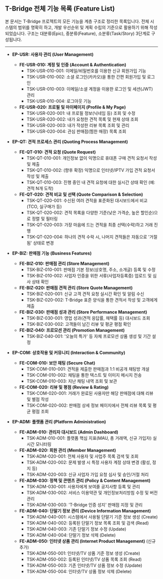 ## T-Bridge 전체 기능 목록 (Feature List)

본 문서는 T-Bridge 프로젝트의 모든 기능을 계층 구조로 정리한 목록입니다. 전체 시스템의 범위를 명확히 하고, 개발 우선순위 및 계획 수립의 기준으로 활용하기 위해 작성되었습니다. 구조는 대분류(Epic), 중분류(Feature), 소분류(Task/Story) 3단계로 구성됩니다.

---

-   **EP-USR: 사용자 관리 (User Management)**
    -   **FE-USR-010: 계정 및 인증 (Account & Authentication)**
        -   TSK-USR-010-001: 이메일/비밀번호를 이용한 신규 회원가입 기능
        -   TSK-USR-010-002: 소셜 로그인(카카오)을 통한 간편 회원가입 및 로그인
        -   TSK-USR-010-003: 이메일/소셜 계정을 이용한 로그인 및 세션(JWT) 관리
        -   TSK-USR-010-004: 로그아웃 기능
    -   **FE-USR-020: 프로필 및 마이페이지 (Profile & My Page)**
        -   TSK-USR-020-001: 내 프로필 정보(닉네임 등) 조회 및 수정
        -   TSK-USR-020-002: 내가 요청한 견적 목록 및 현재 상태 조회
        -   TSK-USR-020-003: 내가 작성한 리뷰 목록 조회 및 관리
        -   TSK-USR-020-004: 관심 판매점(찜한 매장) 목록 조회

-   **EP-QT: 견적 프로세스 관리 (Quoting Process Management)**
    -   **FE-QT-010: 견적 요청 (Quote Request)**
        -   TSK-QT-010-001: 개인정보 없이 익명으로 휴대폰 구매 견적 요청서 작성 및 제출
        -   TSK-QT-010-002: (향후 확장) 익명으로 인터넷/IPTV 가입 견적 요청서 작성 및 제출
        -   TSK-QT-010-003: 진행 중인 내 견적 요청에 대한 실시간 상태 확인 (예: 견적 N개 도착)
    -   **FE-QT-020: 견적 비교 및 선택 (Quote Comparison & Selection)**
        -   TSK-QT-020-001: 수신된 여러 견적을 표준화된 대시보드에서 비교 (TCO, 실구매가 등)
        -   TSK-QT-020-002: 견적 목록을 다양한 기준(낮은 가격순, 높은 할인순)으로 정렬 및 필터링
        -   TSK-QT-020-003: 가장 마음에 드는 견적을 최종 선택(수락)하고 거래 진행
        -   TSK-QT-020-004: 하나의 견적 수락 시, 나머지 견적들은 자동으로 '거절됨' 상태로 변경

-   **EP-BIZ: 판매점 기능 (Business Features)**
    -   **FE-BIZ-010: 판매점 관리 (Store Management)**
        -   TSK-BIZ-010-001: 판매점 기본 정보(상호명, 주소, 소개글) 등록 및 수정
        -   TSK-BIZ-010-002: 사업자 인증을 위한 서류(사업자등록증) 업로드 및 심사 상태 확인
    -   **FE-BIZ-020: 판매점 견적 관리 (Store Quote Management)**
        -   TSK-BIZ-020-001: 신규 고객 견적 요청 실시간 확인 및 알림 수신
        -   TSK-BIZ-020-002: T-Bridge 표준 양식을 통한 견적서 작성 및 고객에게 제출
    -   **FE-BIZ-030: 판매점 성과 관리 (Store Performance Management)**
        -   TSK-BIZ-030-001: 영업 성과(견적 응답률, 채택률 등) 대시보드 조회
        -   TSK-BIZ-030-002: 고객들이 남긴 리뷰 및 평균 평점 확인
    -   **FE-BIZ-040: 프로모션 관리 (Promotion Management)**
        -   TSK-BIZ-040-001: '오늘의 특가' 등 자체 프로모션 상품 생성 및 기간 설정

-   **EP-COM: 상호작용 및 커뮤니티 (Interaction & Community)**
    -   **FE-COM-010: 보안 채팅 (Secure Chat)**
        -   TSK-COM-010-001: 견적을 제출한 판매점과 1:1 비공개 채팅방 개설
        -   TSK-COM-010-002: 채팅을 통한 텍스트 및 이미지 메시지 전송
        -   TSK-COM-010-003: 지난 채팅 내역 조회 및 보관
    -   **FE-COM-020: 리뷰 및 평점 (Review & Rating)**
        -   TSK-COM-020-001: 거래가 완료된 사용자만 해당 판매점에 대해 리뷰 및 별점 작성
        -   TSK-COM-020-002: 판매점 상세 정보 페이지에서 전체 리뷰 목록 및 평균 평점 조회

-   **EP-ADM: 플랫폼 관리 (Platform Administration)**
    -   **FE-ADM-010: 관리자 대시보드 (Admin Dashboard)**
        -   TSK-ADM-010-001: 플랫폼 핵심 지표(MAU, 총 거래액, 신규 가입자) 실시간 모니터링
    -   **FE-ADM-020: 회원 관리 (Member Management)**
        -   TSK-ADM-020-001: 전체 사용자 및 사업주 목록 검색 및 조회
        -   TSK-ADM-020-002: 문제 발생 시 특정 사용자 계정 상태 변경 (활성, 정지 등)
        -   TSK-ADM-020-003: 신규 사업자 가입 요청 심사 및 승인/거절 처리
    -   **FE-ADM-030: 정책 및 콘텐츠 관리 (Policy & Content Management)**
        -   TSK-ADM-030-001: 사용자에게 보여줄 공지사항 등록 및 관리
        -   TSK-ADM-030-002: 서비스 이용약관 및 개인정보처리방침 수정 및 버전 관리
        -   TSK-ADM-030-003: 'T-Bridge 인증 성지' 판매점 지정 및 관리
    -   **FE-ADM-040: 단말기 정보 관리 (Device Information Management)**
        -   TSK-ADM-040-001: 시스템에서 사용될 단말기 기준 정보 생성 (Create)
        -   TSK-ADM-040-002: 등록된 단말기 정보 목록 조회 및 검색 (Read)
        -   TSK-ADM-040-003: 기존 단말기 정보 수정 (Update)
        -   TSK-ADM-040-004: 단말기 정보 삭제 (Delete)
    -   **FE-ADM-050: 인터넷 상품 관리 (Internet Product Management)** (신규 추가)
        -   TSK-ADM-050-001: 인터넷/TV 상품 기준 정보 생성 (Create)
        -   TSK-ADM-050-002: 등록된 인터넷/TV 상품 목록 조회 (Read)
        -   TSK-ADM-050-003: 기존 인터넷/TV 상품 정보 수정 (Update)
        -   TSK-ADM-050-004: 인터넷/TV 상품 정보 삭제 (Delete)